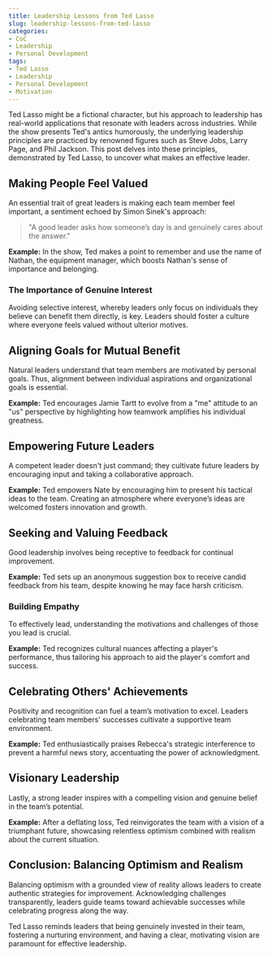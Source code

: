 ```yaml
---
title: Leadership Lessons from Ted Lasso
slug: leadership-lessons-from-ted-lasso
categories:
- CoC
- Leadership
- Personal Development
tags:
- Ted Lasso
- Leadership
- Personal Development
- Motivation
---
```


Ted Lasso might be a fictional character, but his approach to leadership has real-world applications that resonate with leaders across industries. While the show presents Ted's antics humorously, the underlying leadership principles are practiced by renowned figures such as Steve Jobs, Larry Page, and Phil Jackson. This post delves into these principles, demonstrated by Ted Lasso, to uncover what makes an effective leader.

## Making People Feel Valued

An essential trait of great leaders is making each team member feel important, a sentiment echoed by Simon Sinek's approach:
> "A good leader asks how someone’s day is and genuinely cares about the answer."

**Example:** In the show, Ted makes a point to remember and use the name of Nathan, the equipment manager, which boosts Nathan's sense of importance and belonging.

### The Importance of Genuine Interest

Avoiding selective interest, whereby leaders only focus on individuals they believe can benefit them directly, is key. Leaders should foster a culture where everyone feels valued without ulterior motives.

## Aligning Goals for Mutual Benefit

Natural leaders understand that team members are motivated by personal goals. Thus, alignment between individual aspirations and organizational goals is essential.

**Example:** Ted encourages Jamie Tartt to evolve from a "me" attitude to an "us" perspective by highlighting how teamwork amplifies his individual greatness.

## Empowering Future Leaders

A competent leader doesn't just command; they cultivate future leaders by encouraging input and taking a collaborative approach.

**Example:** Ted empowers Nate by encouraging him to present his tactical ideas to the team. Creating an atmosphere where everyone’s ideas are welcomed fosters innovation and growth.

## Seeking and Valuing Feedback

Good leadership involves being receptive to feedback for continual improvement.

**Example:** Ted sets up an anonymous suggestion box to receive candid feedback from his team, despite knowing he may face harsh criticism.

### Building Empathy

To effectively lead, understanding the motivations and challenges of those you lead is crucial.

**Example:** Ted recognizes cultural nuances affecting a player's performance, thus tailoring his approach to aid the player's comfort and success.

## Celebrating Others' Achievements

Positivity and recognition can fuel a team’s motivation to excel. Leaders celebrating team members' successes cultivate a supportive team environment.

**Example:** Ted enthusiastically praises Rebecca's strategic interference to prevent a harmful news story, accentuating the power of acknowledgment.

## Visionary Leadership

Lastly, a strong leader inspires with a compelling vision and genuine belief in the team’s potential.

**Example:** After a deflating loss, Ted reinvigorates the team with a vision of a triumphant future, showcasing relentless optimism combined with realism about the current situation.

## Conclusion: Balancing Optimism and Realism

Balancing optimism with a grounded view of reality allows leaders to create authentic strategies for improvement. Acknowledging challenges transparently, leaders guide teams toward achievable successes while celebrating progress along the way.

Ted Lasso reminds leaders that being genuinely invested in their team, fostering a nurturing environment, and having a clear, motivating vision are paramount for effective leadership.
